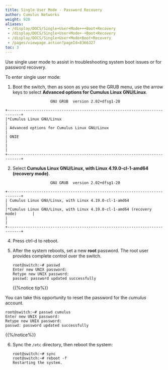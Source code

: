 ```yaml
---
title: Single User Mode - Password Recovery
author: Cumulus Networks
weight: 920
aliases:
 - /display/DOCS/Single+User+Mode+++Boot+Recovery
 - /display/DOCS/Single+User+Mode+-+Boot+Recovery
 - /display/DOCS/Single+User+Mode+Boot+Recovery
 - /pages/viewpage.action?pageId=8366327
toc: 3
---
```

Use single user mode to assist in troubleshooting system boot issues or for password recovery.

To enter single user mode:

1. Boot the switch, then as soon as you see the GRUB menu, use the arrow keys to select **Advanced options for Cumulus Linux GNU/Linux**.

```
                    GNU GRUB  version 2.02+dfsg1-20

+----------------------------------------------------------------------------+
|*Cumulus Linux GNU/Linux                                                    |
| Advanced options for Cumulus Linux GNU/Linux                               |
| ONIE                                                                       |
|                                                                            |
+----------------------------------------------------------------------------+
```

2. Select **Cumulus Linux GNU/Linux, with Linux 4.19.0-cl-1-amd64 (recovery mode)**.

```
                    GNU GRUB  version 2.02+dfsg1-20

+----------------------------------------------------------------------------+
| Cumulus Linux GNU/Linux, with Linux 4.19.0-cl-1-amd64                       |
|*Cumulus Linux GNU/Linux, with Linux 4.19.0-cl-1-amd64 (recovery mode)       |
|                                                                            |
+----------------------------------------------------------------------------+  
```

4. Press ctrl-d to reboot.
5. After the system reboots, set a new **root** password. The root user provides complete control over the switch.

       root@switch:~# passwd
       Enter new UNIX password:
       Retype new UNIX password:
       passwd: password updated successfully

   {{%notice tip%}}

You can take this opportunity to reset the password for the *cumulus* account.

```
root@switch:~# passwd cumulus
Enter new UNIX password:
Retype new UNIX password:
passwd: password updated successfully
```

{{%/notice%}}

6. Sync the `/etc` directory, then reboot the system:

       root@switch:~# sync
       root@switch:~# reboot -f
       Restarting the system.
